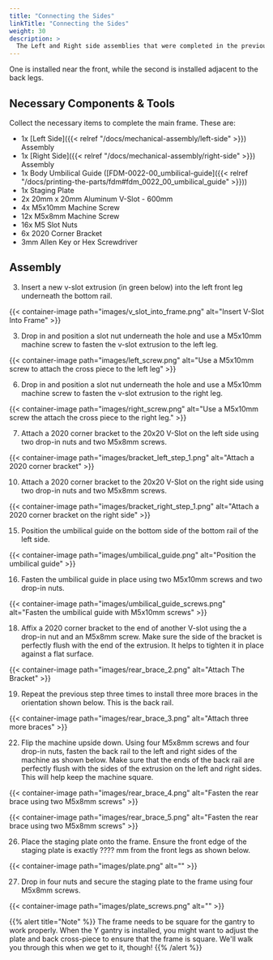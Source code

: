 ```yaml
---
title: "Connecting the Sides"
linkTitle: "Connecting the Sides"
weight: 30
description: >
  The Left and Right side assemblies that were completed in the previous steps are next connected together by two 600mm v-slot extrusions.  
---
```


One is installed near the front, while the second is installed adjacent to the back legs.

## Necessary Components & Tools

Collect the necessary items to complete the main frame. These are:

* 1x [Left Side]({{< relref "/docs/mechanical-assembly/left-side" >}}) Assembly
* 1x [Right Side]({{< relref "/docs/mechanical-assembly/right-side" >}}) Assembly
* 1x Body Umbilical Guide ([FDM-0022-00_umbilical-guide]({{< relref "/docs/printing-the-parts/fdm#fdm_0022_00_umbilical_guide" >}}))
* 1x Staging Plate
* 2x 20mm x 20mm Aluminum V-Slot - 600mm
* 4x M5x10mm Machine Screw
* 12x M5x8mm Machine Screw
* 16x M5 Slot Nuts
* 6x 2020 Corner Bracket
* 3mm Allen Key or Hex Screwdriver

## Assembly

3. Insert a new v-slot extrusion (in green below) into the left front leg underneath the bottom rail.

{{< container-image path="images/v_slot_into_frame.png" alt="Insert V-Slot Into Frame" >}}

3. Drop in and position a slot nut underneath the hole and use a M5x10mm machine screw to fasten the v-slot extrusion to the left leg.

{{< container-image path="images/left_screw.png" alt="Use a M5x10mm screw to attach the cross piece to the left leg" >}}

6. Drop in and position a slot nut underneath the hole and use a M5x10mm machine screw to fasten the v-slot extrusion to the right leg.
   
{{< container-image path="images/right_screw.png" alt="Use a M5x10mm screw the attach the cross piece to the right leg." >}}

7. Attach a 2020 corner bracket to the 20x20 V-Slot on the left side using two drop-in nuts and two M5x8mm screws.

{{< container-image path="images/bracket_left_step_1.png" alt="Attach a 2020 corner bracket" >}}


10. Attach a 2020 corner bracket to the 20x20 V-Slot on the right side using two drop-in nuts and two M5x8mm screws.

{{< container-image path="images/bracket_right_step_1.png" alt="Attach a 2020 corner bracket on the right side" >}}


15. Position the umbilical guide on the bottom side of the bottom rail of the left side.

{{< container-image path="images/umbilical_guide.png" alt="Position the umbilical guide" >}}

16. Fasten the umbilical guide in place using two M5x10mm screws and two drop-in nuts.

{{< container-image path="images/umbilical_guide_screws.png" alt="Fasten the umbilical guide with M5x10mm screws" >}}


18. Affix a 2020 corner bracket to the end of another V-slot using the a drop-in nut and an M5x8mm screw. Make sure the side of the bracket is perfectly flush with the end of the extrusion. It helps to tighten it in place against a flat surface.

{{< container-image path="images/rear_brace_2.png" alt="Attach The Bracket" >}}

19. Repeat the previous step three times to install three more braces in the orientation shown below. This is the back rail.

{{< container-image path="images/rear_brace_3.png" alt="Attach three more braces" >}}


22. Flip the machine upside down. Using four M5x8mm screws and four drop-in nuts, fasten the back rail to the left and right sides of the machine as shown below. Make sure that the ends of the back rail are perfectly flush with the sides of the extrusion on the left and right sides. This will help keep the machine square.
    
{{< container-image path="images/rear_brace_4.png" alt="Fasten the rear brace using two M5x8mm screws" >}}
    
{{< container-image path="images/rear_brace_5.png" alt="Fasten the rear brace using two M5x8mm screws" >}}

26. Place the staging plate onto the frame. Ensure the front edge of the staging plate is exactly ???? mm from the front legs as shown below.

{{< container-image path="images/plate.png" alt="" >}}    

27. Drop in four nuts and secure the staging plate to the frame using four M5x8mm screws.

{{< container-image path="images/plate_screws.png" alt="" >}}

{{% alert title="Note" %}}
The frame needs to be square for the gantry to work properly. When the Y gantry is installed, you might want to adjust the 
plate and back cross-piece to ensure that the frame is square. We'll walk you through this when we get to it, though!
{{% /alert %}}
